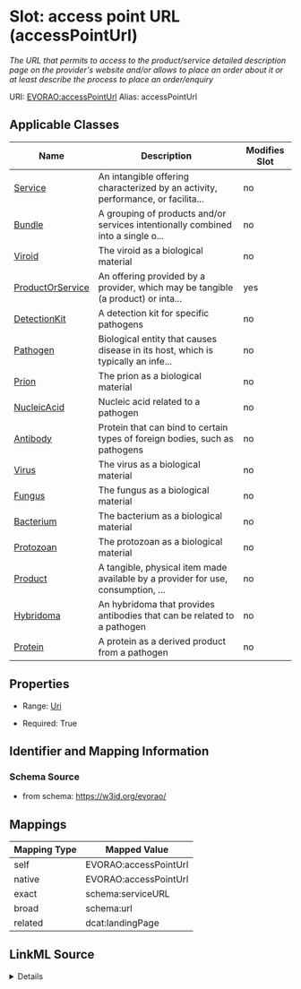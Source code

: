 

# Slot: access point URL (accessPointUrl) 


_The URL that permits to access to the product/service detailed description page on the provider's website and/or allows to place an order about it or at least describe the process to place an order/enquiry_





URI: [EVORAO:accessPointUrl](https://w3id.org/evorao/accessPointUrl)
Alias: accessPointUrl

<!-- no inheritance hierarchy -->





## Applicable Classes

| Name | Description | Modifies Slot |
| --- | --- | --- |
| [Service](Service.md) | An intangible offering characterized by an activity, performance, or facilita... |  no  |
| [Bundle](Bundle.md) | A grouping of products and/or services intentionally combined into a single o... |  no  |
| [Viroid](Viroid.md) | The viroid as a biological material |  no  |
| [ProductOrService](ProductOrService.md) | An offering provided by a provider, which may be tangible (a product) or inta... |  yes  |
| [DetectionKit](DetectionKit.md) | A detection kit for specific pathogens |  no  |
| [Pathogen](Pathogen.md) | Biological entity that causes disease in its host, which is typically an infe... |  no  |
| [Prion](Prion.md) | The prion as a biological material |  no  |
| [NucleicAcid](NucleicAcid.md) | Nucleic acid related to a pathogen |  no  |
| [Antibody](Antibody.md) | Protein that can bind to certain types of foreign bodies, such as pathogens |  no  |
| [Virus](Virus.md) | The virus as a biological material |  no  |
| [Fungus](Fungus.md) | The fungus as a biological material |  no  |
| [Bacterium](Bacterium.md) | The bacterium as a biological material |  no  |
| [Protozoan](Protozoan.md) | The protozoan as a biological material |  no  |
| [Product](Product.md) | A tangible, physical item made available by a provider for use, consumption, ... |  no  |
| [Hybridoma](Hybridoma.md) | An hybridoma that provides antibodies that can be related to a pathogen |  no  |
| [Protein](Protein.md) | A protein as a derived product from a pathogen |  no  |







## Properties

* Range: [Uri](Uri.md)

* Required: True





## Identifier and Mapping Information







### Schema Source


* from schema: https://w3id.org/evorao/




## Mappings

| Mapping Type | Mapped Value |
| ---  | ---  |
| self | EVORAO:accessPointUrl |
| native | EVORAO:accessPointUrl |
| exact | schema:serviceURL |
| broad | schema:url |
| related | dcat:landingPage |




## LinkML Source

<details>
```yaml
name: accessPointUrl
description: The URL that permits to access to the product/service detailed description
  page on the provider's website and/or allows to place an order about it or at least
  describe the process to place an order/enquiry
title: access point URL
from_schema: https://w3id.org/evorao/
exact_mappings:
- schema:serviceURL
related_mappings:
- dcat:landingPage
broad_mappings:
- schema:url
rank: 1000
alias: accessPointUrl
domain_of:
- ProductOrService
range: uri
required: true
multivalued: false

```
</details>
